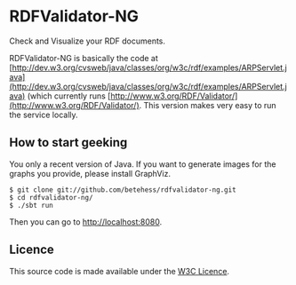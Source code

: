 RDFValidator-NG
===============

Check and Visualize your RDF documents.

RDFValidator-NG is basically the code at [http://dev.w3.org/cvsweb/java/classes/org/w3c/rdf/examples/ARPServlet.java](http://dev.w3.org/cvsweb/java/classes/org/w3c/rdf/examples/ARPServlet.java) (which currently runs [http://www.w3.org/RDF/Validator/](http://www.w3.org/RDF/Validator/). This version makes very easy to run the service locally.

How to start geeking
--------------------

You only a recent version of Java. If you want to generate images for the graphs you provide, please install GraphViz.

    $ git clone git://github.com/betehess/rdfvalidator-ng.git
    $ cd rdfvalidator-ng/
    $ ./sbt run

Then you can go to [http://localhost:8080](http://localhost:8080).

Licence
-------

This source code is made available under the [W3C Licence](http://opensource.org/licenses/W3C).
